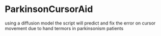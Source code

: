 # ParkinsonCursorAid
using a diffusion model the script will predict and fix the error on cursor movement due to hand termors in parkinsonism patients 



